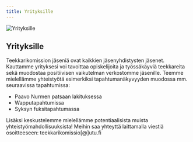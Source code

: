 ```yaml
---
title: Yrityksille
---
```


![Yrityksille](/yrityksille-paavo.jpg)

## Yrityksille

Teekkarikomission jäseniä ovat kaikkien jäsenyhdistysten jäsenet. Kauttamme yrityksesi voi tavoittaa opiskelijoita ja työssäkäyviä teekkareita sekä muodostaa positiivisen vaikutelman verkostomme jäsenille. Teemme mielellämme yhteistyötä esimerkiksi tapahtumanäkyvyyden muodossa mm. seuraavissa tapahtumissa:

* Paavo Nurmen patsaan lakituksessa
* Wapputapahtumissa
* Syksyn fuksitapahtumassa

Lisäksi keskustelemme mielellämme potentiaalisista muista yhteistyömahdollisuuksista! Meihin saa yhteyttä laittamalla viestiä osoitteeseen: teekkarikomissio[@]utu.fi
